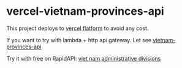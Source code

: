 # vercel-vietnam-provinces-api

This project deploys to [vercel flatform](https://vercel.com/) to avoid any cost.


If you want to try with lambda + http api gateway. Let see [vietnam-provinces-api](https://github.com/buithaibinh/vietnam-provinces-api)


Try it with free on RapidAPI: [viet nam administrative divisions](https://rapidapi.com/sk-global-sk-global-default/api/viet-nam-administrative-divisions/)

